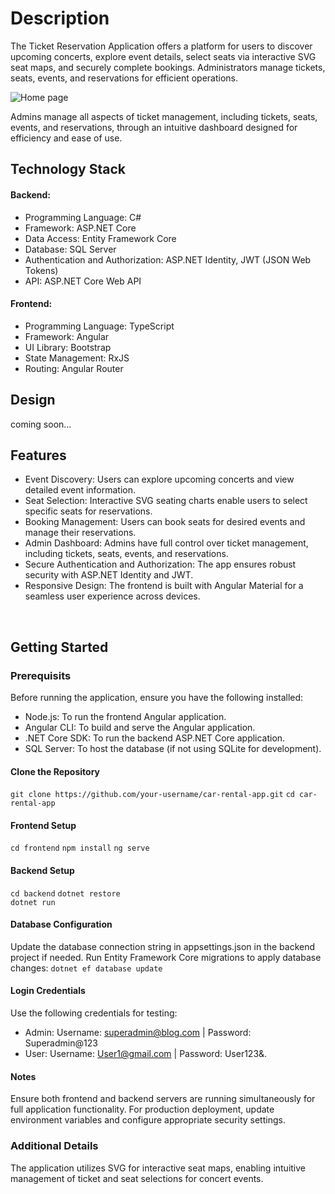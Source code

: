 # Description
The Ticket Reservation Application offers a platform for users to discover upcoming concerts, explore event details, select seats via interactive SVG seat maps, and securely complete bookings.
Administrators manage tickets, seats, events, and reservations for efficient operations.

![Home page](https://github.com/Cristina369/TicketReservation/tree/main/TicketReservation.UI/src/app/shared/components/Ticket-Reservetion.png?raw=true "Ticket Reservation Application")

Admins manage all aspects of ticket management, including tickets, seats, events, and reservations, through an intuitive dashboard designed for efficiency and ease of use.
</br>

## Technology Stack
#### Backend:
- Programming Language: C#
- Framework: ASP.NET Core
- Data Access: Entity Framework Core
- Database: SQL Server
- Authentication and Authorization: ASP.NET Identity, JWT (JSON Web Tokens)
- API: ASP.NET Core Web API
#### Frontend:
- Programming Language: TypeScript
- Framework: Angular
- UI Library: Bootstrap
- State Management: RxJS
- Routing: Angular Router

## Design
coming soon...
</br>

## Features
- Event Discovery: Users can explore upcoming concerts and view detailed event information.
- Seat Selection: Interactive SVG seating charts enable users to select specific seats for reservations.
- Booking Management: Users can book seats for desired events and manage their reservations.
- Admin Dashboard: Admins have full control over ticket management, including tickets, seats, events, and reservations.
- Secure Authentication and Authorization: The app ensures robust security with ASP.NET Identity and JWT.
- Responsive Design: The frontend is built with Angular Material for a seamless user experience across devices.
</br>

## Getting Started
### Prerequisits
Before running the application, ensure you have the following installed:
- Node.js: To run the frontend Angular application.
- Angular CLI: To build and serve the Angular application.
- .NET Core SDK: To run the backend ASP.NET Core application.
- SQL Server: To host the database (if not using SQLite for development).

#### Clone the Repository
```git clone https://github.com/your-username/car-rental-app.git```
```cd car-rental-app```

#### Frontend Setup
```cd frontend```
```npm install```
```ng serve```

#### Backend Setup
```cd backend```
```dotnet restore```   
```dotnet run```

#### Database Configuration
Update the database connection string in appsettings.json in the backend project if needed.
Run Entity Framework Core migrations to apply database changes:
```dotnet ef database update```

#### Login Credentials
Use the following credentials for testing:
- Admin: Username: superadmin@blog.com | Password: Superadmin@123
- User: Username: User1@gmail.com | Password: User123&.

#### Notes
Ensure both frontend and backend servers are running simultaneously for full application functionality.
For production deployment, update environment variables and configure appropriate security settings.
</br>

### Additional Details
The application utilizes SVG for interactive seat maps, enabling intuitive management of ticket and seat selections for concert events.
